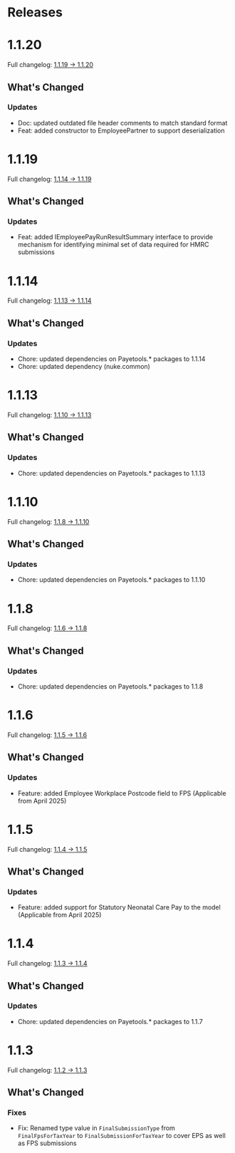# Releases

# 1.1.20

Full changelog: [1.1.19 -> 1.1.20](https://github.com/payetools/Payetools.Hmrc.Common/compare/1.1.19...1.1.20)

## What's Changed

### Updates

- Doc: updated outdated file header comments to match standard format 
- Feat: added constructor to EmployeePartner to support deserialization

# 1.1.19

Full changelog: [1.1.14 -> 1.1.19](https://github.com/payetools/Payetools.Hmrc.Common/compare/1.1.14...1.1.19)

## What's Changed

### Updates

- Feat: added IEmployeePayRunResultSummary interface to provide mechanism for identifying minimal set of data required for HMRC submissions

# 1.1.14

Full changelog: [1.1.13 -> 1.1.14](https://github.com/payetools/Payetools.Hmrc.Common/compare/1.1.13...1.1.14)

## What's Changed

### Updates

- Chore: updated dependencies on Payetools.* packages to 1.1.14
- Chore: updated dependency (nuke.common)

# 1.1.13

Full changelog: [1.1.10 -> 1.1.13](https://github.com/payetools/Payetools.Hmrc.Common/compare/1.1.10...1.1.13)

## What's Changed

### Updates

- Chore: updated dependencies on Payetools.* packages to 1.1.13

# 1.1.10

Full changelog: [1.1.8 -> 1.1.10](https://github.com/payetools/Payetools.Hmrc.Common/compare/1.1.8...1.1.10)

## What's Changed

### Updates

- Chore: updated dependencies on Payetools.* packages to 1.1.10

# 1.1.8

Full changelog: [1.1.6 -> 1.1.8](https://github.com/payetools/Payetools.Hmrc.Common/compare/1.1.6...1.1.8)

## What's Changed

### Updates

- Chore: updated dependencies on Payetools.* packages to 1.1.8

# 1.1.6

Full changelog: [1.1.5 -> 1.1.6](https://github.com/payetools/Payetools.Hmrc.Common/compare/1.1.5...1.1.6)

## What's Changed

### Updates

- Feature: added Employee Workplace Postcode field to FPS (Applicable from April 2025)

# 1.1.5

Full changelog: [1.1.4 -> 1.1.5](https://github.com/payetools/Payetools.Hmrc.Common/compare/1.1.4...1.1.5)

## What's Changed

### Updates

- Feature: added support for Statutory Neonatal Care Pay to the model (Applicable from April 2025)

# 1.1.4

Full changelog: [1.1.3 -> 1.1.4](https://github.com/payetools/Payetools.Hmrc.Common/compare/1.1.3...1.1.4)

## What's Changed

### Updates

- Chore: updated dependencies on Payetools.* packages to 1.1.7

# 1.1.3

Full changelog: [1.1.2 -> 1.1.3](https://github.com/payetools/Payetools.Hmrc.Common/compare/1.1.2...1.1.3)

## What's Changed

### Fixes
- Fix: Renamed type value in `FinalSubmissionType` from `FinalFpsForTaxYear` to `FinalSubmissionForTaxYear` to cover EPS as well as FPS submissions
